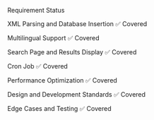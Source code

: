 Requirement	Status

XML Parsing and Database Insertion	✅ Covered

Multilingual Support	✅ Covered

Search Page and Results Display	✅ Covered

Cron Job	✅ Covered

Performance Optimization	✅ Covered

Design and Development Standards	✅ Covered

Edge Cases and Testing	✅ Covered
